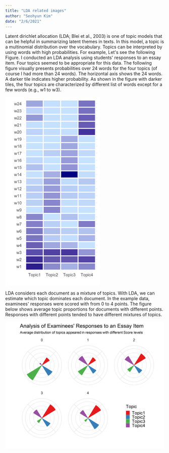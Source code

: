 ```yaml
---
title: "LDA related images"
author: "Seohyun Kim"
date: "2/6/2021"
---
```


Latent dirichlet allocation (LDA; Blei et al., 2003) is one of topic models that can be helpful in summarizing latent themes in texts. In this model, a topic is a multinomial distribution over the vocabulary. Topics can be interpreted by using words with high probabilities. For example, Let's see the following Figure. I conducted an LDA analysis using students' responses to an essay item. Four topics seemed to be appropriate for this data. The following figure visually presents probabilities over 24 words for the four topics (of course I had more than 24 words). The horizontal axis shows the 24 words. A darker tile indicates higher probability. As shown in the figure with darker tiles, the four topics are characterized by different list of words except for a few words (e.g., w1 to w3).

<img src="https://github.com/Kim-s-h/myRplots/blob/master/LDA/2021-02-01-EMIP-LDA-tile.png" width=300 align=center>



LDA considers each document as a mixture of topics. With LDA, we can estimate which topic dominates each document. In the example data, examinees' responses were scored with from 0 to 4 points. The figure below shows average topic proportions for documents with different points. Responses with different points tended to have different mixtures of topics. 


![Image of topics](https://github.com/Kim-s-h/myRplots/blob/master/LDA/2021-02-01-EMIP-LDA-white.png)